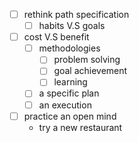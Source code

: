- [ ] rethink path specification
	- [ ] habits V.S goals
- [ ] cost V.S benefit
	- [ ] methodologies
		- [ ] problem solving
		- [ ] goal achievement
		- [ ] learning
	- [ ] a specific plan
	- [ ] an execution
- [ ] practice an open mind
	- try a new restaurant
<!--stackedit_data:
eyJoaXN0b3J5IjpbLTg1NjU3NTQzN119
-->